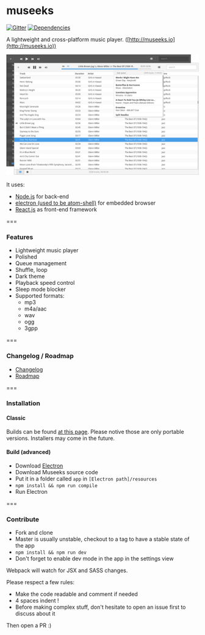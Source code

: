 # museeks

[![Gitter](https://badges.gitter.im/KeitIG/museeks.svg)](https://gitter.im/KeitIG/museeks?utm_source=badge&utm_medium=badge&utm_campaign=pr-badge)
[![Dependencies](https://david-dm.org/KeitIG/museeks.svg)](https://github.com/KeitIG/museeks)


A lightweight and cross-platform music player. ([http://museeks.io](http://museeks.io))

![Screenshot](screenshot.png)

It uses:
* [Node.js](https://nodejs.org/en/) for back-end
* [electron (used to be atom-shell)](https://github.com/atom/electron/) for embedded browser
* [React.js](https://facebook.github.io/react/) as front-end framework

===

### Features

- Lightweight music player
- Polished
- Queue management
- Shuffle, loop
- Dark theme
- Playback speed control
- Sleep mode blocker
- Supported formats:
    - mp3
    - m4a/aac
    - wav
    - ogg
    - 3gpp

===

### Changelog / Roadmap

- [Changelog](https://github.com/KeitIG/museeks/releases)
- [Roadmap](ROADMAP.md)

===

### Installation

#### Classic

Builds can be found [at this page](https://github.com/KeitIG/museeks/releases). Please notive those are only portable versions. Installers may come in the future.

#### Build (advanced)

- Download [Electron](https://github.com/atom/electron/releases)
- Download Museeks source code
- Put it in a folder called `app` in `[Electron path]/resources`
- `npm install && npm run compile`
- Run Electron

===

### Contribute

- Fork and clone
- Master is usually unstable, checkout to a tag to have a stable state of the app
- `npm install && npm run dev`
- Don't forget to enable dev mode in the app in the settings view

Webpack will watch for JSX and SASS changes.

Please respect a few rules:

- Make the code readable and comment if needed
- 4 spaces indent !
- Before making complex stuff, don't hesitate to open an issue first to discuss about it

Then open a PR :)
